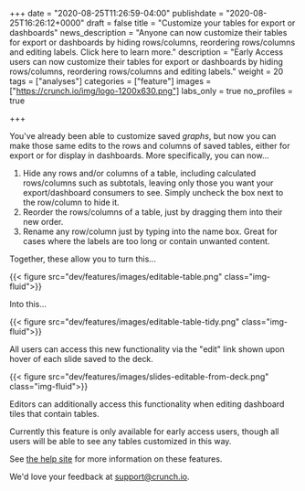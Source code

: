 +++
date = "2020-08-25T11:26:59-04:00"
publishdate = "2020-08-25T16:26:12+0000"
draft = false
title = "Customize your tables for export or dashboards"
news_description = "Anyone can now customize their tables for export or dashboards by hiding rows/columns, reordering rows/columns and editing labels. Click here to learn more."
description = "Early Access users can now customize their tables for export or dashboards by hiding rows/columns, reordering rows/columns and editing labels."
weight = 20
tags = ["analyses"]
categories = ["feature"]
images = ["https://crunch.io/img/logo-1200x630.png"]
labs_only = true
no_profiles = true

+++

You've already been able to customize saved *graphs*, but now you can make those same edits to the rows and columns of saved tables, either for export or for display in dashboards. More specifically, you can now...

1. Hide any rows and/or columns of a table, including calculated rows/columns such as subtotals, leaving only those you want your export/dashboard consumers to see. Simply uncheck the box next to the row/column to hide it.
2. Reorder the rows/columns of a table, just by dragging them into their new order.
3. Rename any row/column just by typing into the name box. Great for cases where the labels are too long or contain unwanted content.

Together, these allow you to turn this...

{{< figure src="dev/features/images/editable-table.png" class="img-fluid">}}


Into this...

{{< figure src="dev/features/images/editable-table-tidy.png" class="img-fluid">}}

All users can access this new functionality via the "edit" link shown upon hover of each slide saved to the deck.

{{< figure src="dev/features/images/slides-editable-from-deck.png" class="img-fluid">}}

Editors can additionally access this functionality when editing dashboard tiles that contain tables.

Currently this feature is only available for early access users, though all users will be able to see any tables customized in this way.

See [the help site](https://help.crunch.io/hc/en-us/articles/360041481052-Customizing-your-tables-for-export-or-dashboards) for more information on these features.

We'd love your feedback at [support@crunch.io](mailto:support@crunch.io).
